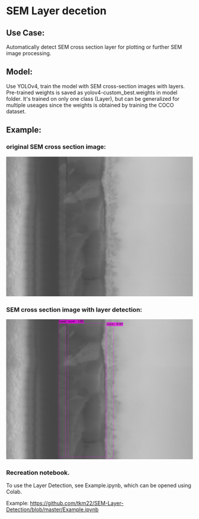 # SEM Layer decetion

## Use Case:
Automatically detect SEM cross section layer for plotting or further SEM image processing.

## Model:
Use YOLOv4, train the model with SEM cross-section images with layers. Pre-trained weights is saved as yolov4-custom_best.weights in model folder.
It's trained on only one class (Layer), but can be generalized for multiple useages since the weights is obtained by training the COCO dataset.

## Example:
### original SEM cross section image:
![origin]

[origin]: https://github.com/tkm22/SEM-Layer-Detection/blob/master/data/test/CS-MA-FA.jpg
  



### SEM cross section image with layer detection:
![SEM]

[SEM]: https://github.com/tkm22/SEM-Layer-Detection/blob/master/data/test/CS-MA-FA-bbox.jpg


### Recreation notebook.
To use the Layer Detection, see Example.ipynb, which can be opened using Colab.

Example: https://github.com/tkm22/SEM-Layer-Detection/blob/master/Example.ipynb




 
